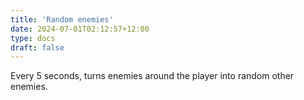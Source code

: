 ```yaml
---
title: 'Random enemies'
date: 2024-07-01T02:12:57+12:00
type: docs
draft: false
---
```


Every 5 seconds, turns enemies around the player into random other enemies.
